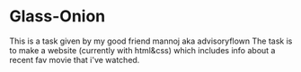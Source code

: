 # Glass-Onion

This is a task given by my good friend mannoj aka advisoryflown
The task is to make a website (currently with html&css) which includes info about a recent fav movie that i've watched.
